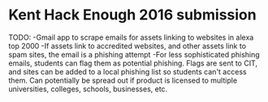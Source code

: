# Kent Hack Enough 2016 submission


TODO:
-Gmail app to scrape emails for assets linking to websites in alexa top 2000
-If assets link to accredited websites, and other assets link to spam sites, the email is a phishing attempt
-For less sophisticated phishing emails, students can flag them as potential phishing. Flags are sent to CIT, and sites can be added to a local phishing list so students can't access them. Can potentially be spread out if product is licensed to multiple universities, colleges, schools, businesses, etc.
